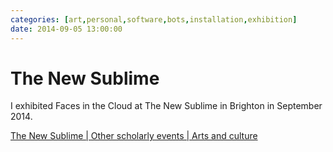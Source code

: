 ```yaml
---
categories: [art,personal,software,bots,installation,exhibition]
date: 2014-09-05 13:00:00
---
```


# The New Sublime

I exhibited Faces in the Cloud at The New Sublime in Brighton in September 2014. 

[The New Sublime | Other scholarly events | Arts and culture](http://arts.brighton.ac.uk/whats-on/research-events/other-scholarly-events/the-new-sublime)